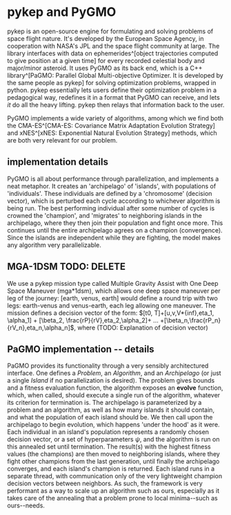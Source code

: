 # pykep and PyGMO

pykep is an open-source engine for formulating and solving problems of space flight nature. It's developed by the European Space Agency, in cooperation with NASA's JPL and the space flight community at large. The library interfaces with data on ephemerides^[object trajectories computed to give position at a given time] for every recorded celestial body and major/minor asteroid. It uses PyGMO as its back end, which is a C++ library^[PaGMO: Parallel Global Multi-objective Optimizer. It is developed by the same people as pykep] for solving optimization problems, wrapped in python. pykep essentially lets users define their optimization problem in a pedagogical way, redefines it in a format that PyGMO can receive, and lets _it_ do all the heavy lifting. pykep then relays that information back to the user.

PyGMO implements a wide variety of algorithms, among which we find both the CMA-ES^[CMA-ES: Covariance Matrix Adaptation Evolution Strategy] and xNES^[xNES: Exponential Natural Evolution Strategy] methods, which are both very relevant for our problem.

## implementation details

PyGMO is all about performance through parallelization, and implements a neat metaphor. It creates an 'archipelago' of 'islands', with populations of 'individuals'. These individuals are defined by a 'chromosome' (decision vector), which is perturbed each cycle according to whichever algorithm is being run. The best performing individual after some number of cycles is crowned the 'champion', and 'migrates' to neighboring islands in the archipelago, where they then join their population and fight once more. This continues until the entire archipelago agrees on a champion (convergence). Since the islands are independent while they are fighting, the model makes any algorithm very parallelizable.

## MGA-1DSM **TODO: DELETE**

We use a pykep mission type called Multiple Gravity Assist with One Deep Space Maneuver (mga*1dsm), which allows one deep space maneuver per leg of the journey: [earth, venus, earth] would define a round trip with two legs: earth-venus and venus-earth, each leg allowing one maneuver. The mission defines a decision vector of the form: $[t0, T]+[u,v,V*{inf},eta_1, \alpha_1] + [\beta_2, \frac{rP}{rV},eta_2,\alpha_2]+ ... +[\beta_n,\frac{rP_n}{rV_n},eta_n,\alpha_n]$, where (TODO: Explanation of decision vector)

## PaGMO implementation -- details

PaGMO provides its functionality through a very sensibly architectured interface. One defines a _Problem_, an _Algorithm_, and an _Archipelago_ (or just a single _Island_ if no parallelization is desired). The problem gives bounds and a fitness evaluation function, the algorithm exposes an **evolve** function, which, when called, should execute a single run of the algorithm, whatever its criterion for termination is. The archipelago is parameterized by a problem and an algorithm, as well as how many islands it should contain, and what the population of each island should be. We then call upon the archipelago to begin evolution, which happens 'under the hood' as it were. Each individual in an island's population represents a randomly chosen decision vector, or a set of hyperparameters $\psi$, and the algorithm is run on this annealed set until termination. The result(s) with the highest fitness values (the champions) are then moved to neighboring islands, where they fight other champions from the last generation, until finally the archipelago converges, and each island's champion is returned. Each island runs in a separate thread, with communication only of the very lightweight champion decision vectors between neighbors. As such, the framework is very performant as a way to scale up an algorithm such as ours, especially as it takes care of the annealing that a problem prone to local minima--such as ours--needs.
